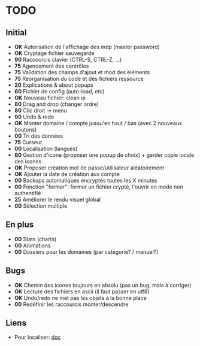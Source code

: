 # TODO
## Initial
* **OK** Autorisation de l'affichage des mdp (master password)
* **OK** Cryptage fichier sauvegarde
* **90** Raccourcis clavier (CTRL-S, CTRL-Z, ...)
* **75** Agencement des contrôles
* **75** Validation des champs d'ajout et mod des éléments
* **75** Réorganisation du code et des fichiers ressource
* **20** Explications & about popups
* **60** Fichier de config (auto-load, etc)
* **OK** Nouveau fichier: clean ui
* **80** Drag and drop (changer ordre)
* **80** Clic droit -> menu
* **90** Undo & redo
* **OK** Monter domaine / compte jusqu'en haut / bas (avec 2 nouveaux boutons)
* **00** Tri des données
* **75** Curseur
* **00** Localisation (langues)
* **80** Gestion d'icone (proposer une popup de choix) + garder copie locale des icones
* **OK** Proposer création mot de passe/utilisateur aléatoirement
* **OK** Ajouter la date de création aux compte
* **00** Backups automatiques encryptés toutes les X minutes
* **00** Fonction "fermer": fermer un fichier crypté, l'ouvrir en mode non authentifié
* **25** Améliorer le rendu visuel global
* **00** Sélection multiple

## En plus
* **00** Stats (charts)
* **00** Animations
* **00** Dossiers pour les domaines (par catégorie? / manuel?)

## Bugs
* **OK** Chemin des icones toujours en absolu (pas un bug, mais à corriger)
* **OK** Lecture des fichiers en ascii (il faut passer en utf8)
* **OK** Undo/redo ne met pas les objets à la bonne place
* **00** Redéfinir les raccourcis monter/descendre

## Liens
* Pour localiser: [doc](https://stackoverflow.com/documentation/javafx/5434/internationalization-in-javafx#t=201706081711105249664)
